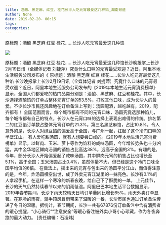 ```yaml
---
title: 酒酿、黑芝麻、红豆、桂花长沙人吃元宵最爱这几种馅_湖南频道
author: None
date: 2019-02-20- 00:15
tags: 
categories: 
---
```

原标题：酒酿 黑芝麻 红豆 桂花……长沙人吃元宵最爱这几种馅
<!-- more -->
                
<img align="center" border="0" src="http://p2.ifengimg.com/a/2016/0810/204c433878d5cf9size1_w16_h16.png" />
                
            
原标题：酒酿 黑芝麻 红豆 桂花……长沙人吃元宵最爱这几种馅长沙晚报掌上长沙2月19日讯（全媒体记者 刘捷萍）究竟什么口味的元宵最受欢迎？近日，阿里本地生活服务公司发布的《
原标题：酒酿 黑芝麻 红豆 桂花……长沙人吃元宵最爱这几种馅
长沙晚报掌上长沙2月19日讯（全媒体记者 刘捷萍）究竟什么口味的元宵最受欢迎？近日，阿里本地生活服务公司发布的《2019年本地生活元宵消费榜单》显示，全国人们都爱吃的热门品类分别是：酒酿、黑芝麻、红豆和桂花。其中，长沙选择酒酿馅的订单占整体元宵订单的53.5%，打败其他口味，成为长沙人的最爱。不少长沙市民还风趣地在订单备注上写到：汤圆配酒，越吃越有，2019，配齐都有！
全国范围而言，每个城市都有不同的元宵口味，汤圆究竟选那种馅儿，每个城市都有自己的特点。长沙人在元宵口味的选择上表现出难得的传统。排名第二的红豆馅订单数占整体元宵订单的21.3%，第三名黑芝麻馅，占比10.8%。令人意外的是，长沙人对绿豆馅的偏爱高于全国，与广州一起，扛起了这个冷门口味的半壁江山。
有人爱吃甜汤圆，就有人想要尝口咸的。《2019年本地生活元宵消费榜单》显示，以鲜肉、玉米、萝卜等作为馅料的咸味汤圆，今年增长势头也十分凶猛。其中金华地区鲜肉汤圆的销售占比高达38%，远高于全国的3%。有趣的是，今年，部分长沙人开始偏爱起了咸味汤圆，其中鲜肉元宵的销售占比也增长至5.1%，高于全国；玉米汤圆占比0.4%，虽然体量不大，但已经是这个冷门口味全国平均值的6倍。
在做法上，摇出来的元宵与包出来的汤圆平分江山，而值得注意的是，今年，炸汤圆横空出世，成了外卖元宵江湖里的一抹亮色。长沙有0.1%的人拿起手机，在这样一个寒冷的新春夜晚，给自己下了酥脆的一单。
上元佳节，长沙的天气仍然持续春节以来的阴雨低温。阿里巴巴本地生活平台数据显示，2019年春节期间，长沙下雨天较晴天日均订单量同比增长65%，雨天外卖订单显著。在寒冷的雨夜，骑手顶风冒雨带来了温暖的一餐，长沙市民也通过订单备注传递了冬日的温暖。据统计，春节期间，长沙一共有67876份订单备注中含有消费者的暖心提醒，“小心骑行”“注意安全”等暖心备注被外卖小哥小心珍藏，作为冬夜奔跑的最大动力。
[责任编辑：石凌炜]
            

